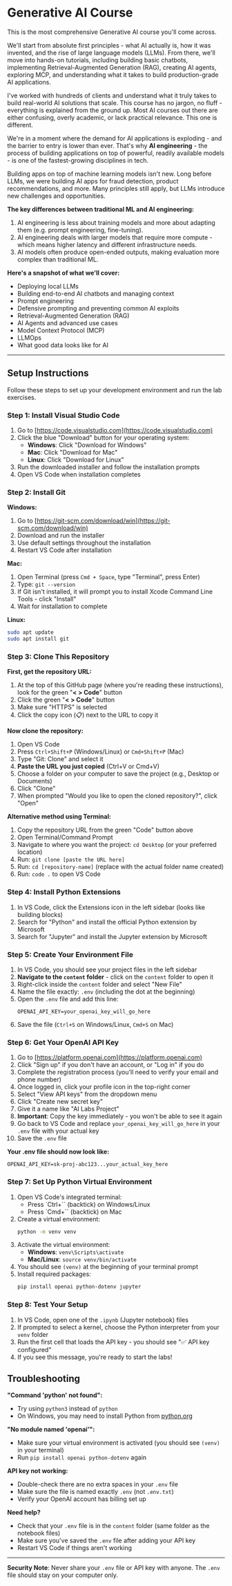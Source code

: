 # Generative AI Course

This is the most comprehensive Generative AI course you'll come across.

We'll start from absolute first principles - what AI actually is, how it was invented, and the rise of large language models (LLMs). From there, we'll move into hands-on tutorials, including building basic chatbots, implementing Retrieval-Augmented Generation (RAG), creating AI agents, exploring MCP, and understanding what it takes to build production-grade AI applications.

I've worked with hundreds of clients and understand what it truly takes to build real-world AI solutions that scale. This course has no jargon, no fluff - everything is explained from the ground up. Most AI courses out there are either confusing, overly academic, or lack practical relevance. This one is different.

We're in a moment where the demand for AI applications is exploding - and the barrier to entry is lower than ever. That's why **AI engineering** - the process of building applications on top of powerful, readily available models - is one of the fastest-growing disciplines in tech.

Building apps on top of machine learning models isn't new. Long before LLMs, we were building AI apps for fraud detection, product recommendations, and more. Many principles still apply, but LLMs introduce new challenges and opportunities.

**The key differences between traditional ML and AI engineering:**
1. AI engineering is less about training models and more about adapting them (e.g. prompt engineering, fine-tuning).
2. AI engineering deals with larger models that require more compute - which means higher latency and different infrastructure needs.
3. AI models often produce open-ended outputs, making evaluation more complex than traditional ML.

**Here's a snapshot of what we'll cover:**
* Deploying local LLMs
* Building end-to-end AI chatbots and managing context
* Prompt engineering
* Defensive prompting and preventing common AI exploits
* Retrieval-Augmented Generation (RAG)
* AI Agents and advanced use cases
* Model Context Protocol (MCP)
* LLMOps
* What good data looks like for AI

---

## Setup Instructions

Follow these steps to set up your development environment and run the lab exercises.

### Step 1: Install Visual Studio Code

1. Go to [https://code.visualstudio.com](https://code.visualstudio.com)
2. Click the blue "Download" button for your operating system:
   - **Windows**: Click "Download for Windows"
   - **Mac**: Click "Download for Mac" 
   - **Linux**: Click "Download for Linux"
3. Run the downloaded installer and follow the installation prompts
4. Open VS Code when installation completes

### Step 2: Install Git

**Windows:**
1. Go to [https://git-scm.com/download/win](https://git-scm.com/download/win)
2. Download and run the installer
3. Use default settings throughout the installation
4. Restart VS Code after installation

**Mac:**
1. Open Terminal (press `Cmd + Space`, type "Terminal", press Enter)
2. Type: `git --version`
3. If Git isn't installed, it will prompt you to install Xcode Command Line Tools - click "Install"
4. Wait for installation to complete

**Linux:**
```bash
sudo apt update
sudo apt install git
```

### Step 3: Clone This Repository

**First, get the repository URL:**
1. At the top of this GitHub page (where you're reading these instructions), look for the green "**< > Code**" button
2. Click the green "**< > Code**" button
3. Make sure "HTTPS" is selected
4. Click the copy icon (📋) next to the URL to copy it

**Now clone the repository:**
1. Open VS Code
2. Press `Ctrl+Shift+P` (Windows/Linux) or `Cmd+Shift+P` (Mac)
3. Type "Git: Clone" and select it
4. **Paste the URL you just copied** (Ctrl+V or Cmd+V)
5. Choose a folder on your computer to save the project (e.g., Desktop or Documents)
6. Click "Clone"
7. When prompted "Would you like to open the cloned repository?", click "Open"

**Alternative method using Terminal:**
1. Copy the repository URL from the green "Code" button above
2. Open Terminal/Command Prompt
3. Navigate to where you want the project: `cd Desktop` (or your preferred location)
4. Run: `git clone [paste the URL here]`
5. Run: `cd [repository-name]` (replace with the actual folder name created)
6. Run: `code .` to open VS Code

### Step 4: Install Python Extensions

1. In VS Code, click the Extensions icon in the left sidebar (looks like building blocks)
2. Search for "Python" and install the official Python extension by Microsoft
3. Search for "Jupyter" and install the Jupyter extension by Microsoft

### Step 5: Create Your Environment File

1. In VS Code, you should see your project files in the left sidebar
2. **Navigate to the `content` folder** - click on the `content` folder to open it
3. Right-click inside the `content` folder and select "New File"
4. Name the file exactly: `.env` (including the dot at the beginning)
5. Open the `.env` file and add this line:
   ```
   OPENAI_API_KEY=your_openai_key_will_go_here
   ```
6. Save the file (`Ctrl+S` on Windows/Linux, `Cmd+S` on Mac)

### Step 6: Get Your OpenAI API Key

1. Go to [https://platform.openai.com](https://platform.openai.com)
2. Click "Sign up" if you don't have an account, or "Log in" if you do
3. Complete the registration process (you'll need to verify your email and phone number)
4. Once logged in, click your profile icon in the top-right corner
5. Select "View API keys" from the dropdown menu
6. Click "Create new secret key"
7. Give it a name like "AI Labs Project"
8. **Important**: Copy the key immediately - you won't be able to see it again
9. Go back to VS Code and replace `your_openai_key_will_go_here` in your `.env` file with your actual key
10. Save the `.env` file

**Your .env file should now look like:**
```
OPENAI_API_KEY=sk-proj-abc123...your_actual_key_here
```

### Step 7: Set Up Python Virtual Environment

1. Open VS Code's integrated terminal:
   - Press `Ctrl+`` (backtick) on Windows/Linux
   - Press `Cmd+`` (backtick) on Mac
2. Create a virtual environment:
   ```bash
   python -m venv venv
   ```
3. Activate the virtual environment:
   - **Windows**: `venv\Scripts\activate`
   - **Mac/Linux**: `source venv/bin/activate`
4. You should see `(venv)` at the beginning of your terminal prompt
5. Install required packages:
   ```bash
   pip install openai python-dotenv jupyter
   ```

### Step 8: Test Your Setup

1. In VS Code, open one of the `.ipynb` (Jupyter notebook) files
2. If prompted to select a kernel, choose the Python interpreter from your `venv` folder
3. Run the first cell that loads the API key - you should see "✅ API key configured"
4. If you see this message, you're ready to start the labs!

## Troubleshooting

**"Command 'python' not found":**
- Try using `python3` instead of `python`
- On Windows, you may need to install Python from [python.org](https://python.org)

**"No module named 'openai'":**
- Make sure your virtual environment is activated (you should see `(venv)` in your terminal)
- Run `pip install openai python-dotenv` again

**API key not working:**
- Double-check there are no extra spaces in your `.env` file
- Make sure the file is named exactly `.env` (not `.env.txt`)
- Verify your OpenAI account has billing set up

**Need help?**
- Check that your `.env` file is in the `content` folder (same folder as the notebook files)
- Make sure you've saved the `.env` file after adding your API key
- Restart VS Code if things aren't working

---

**Security Note**: Never share your `.env` file or API key with anyone. The `.env` file should stay on your computer only.
